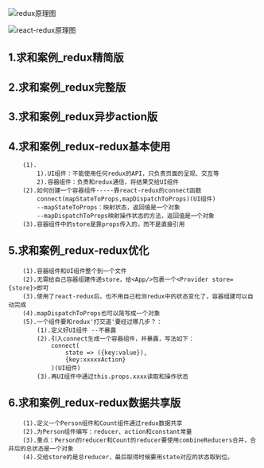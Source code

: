 
![redux原理图](https://img-blog.csdnimg.cn/9b5a366558df4949965ef52c3493ee74.png)


![react-redux原理图](https://img-blog.csdnimg.cn/e7d0c13c5dce4385b4af0d70357c5059.png)

## 1.求和案例_redux精简版
## 2.求和案例_redux完整版
## 3.求和案例_redux异步action版
## 4.求和案例_redux-redux基本使用
        (1).
            1).UI组件：不能使用任何redux的API，只负责页面的呈现、交互等
            2).容器组件：负责和redux通信，将结果交给UI组件
        (2).如何创建一个容器组件-----靠react-redux的connect函数
            connect(mapStateToProps,mapDispatchToProps)(UI组件)
            --mapStateToProps：映射状态，返回值是一个对象
            --mapDispatchToProps映射操作状态的方法，返回值是一个对象
        (3).容器组件中的store是靠props传入的，而不是直接引用
## 5.求和案例_redux-redux优化
        (1).容器组件和UI组件整个到一个文件
        (2).无需给自己容器组建传递store，给<App/>包裹一个<Provider store={store}>即可
        (3).使用了react-redux后，也不用自己检测redux中的状态变化了，容器组建可以自动完成
        (4).mapDispatchToProps也可以简写成一个对象
        (5).一个组件要和redux'打交道'要经过哪几步？：
            (1).定义好UI组件 --不暴露
            (2).引入connect生成一个容器组件，并暴露，写法如下：
                connect(
                    state => ({key:value}),
                    {key:xxxxxAction}
                )(UI组件)
            (3).再UI组件中通过this.props.xxxx读取和操作状态
## 6.求和案例_redux-redux数据共享版
        (1).定义一个Person组件和Count组件通过redux数据共享
        (2).为Person组件编写：reducer、action和constant常量
        (3).重点：Person的reducer和Count的reducer要使用combineReducers合并，合并后的总状态是一个对象
        (4).交给store的是总reducer，最后取得时候要用state对应的状态取到位。
